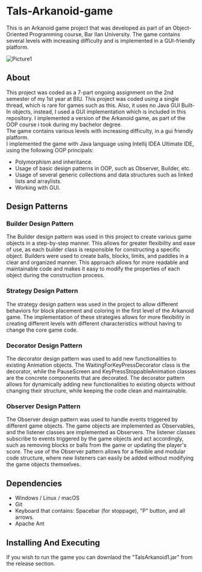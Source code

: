 # Tals-Arkanoid-game
This is an Arkanoid game project that was developed as part of an Object-Oriented Programming course, Bar Ilan University. The game contains several levels with increasing difficulty and is implemented in a GUI-friendly platform.

![Picture1](https://user-images.githubusercontent.com/103560553/189338805-3e25dfd9-a77e-4b0f-b8b0-fddaca9c5eda.png)


## About
This project was coded as a 7-part ongoing assignment on the 2nd semester of my 1st year at BIU. This project was coded using a single thread, which is rare for games such as this. Also, it uses no Java GUI Built-In objects, instead, I used a GUI implementation which is included in this repository.
I implemented a version of the Arkanoid game, as part of the OOP course i took during my bachelor degree.</br>
The game contains various levels with increasing difficulty, in a gui friendly platform.</br>
I implemented the game with Java language using Intellij IDEA Ultimate IDE, using the following OOP principals:
* Polymorphism and inheritance.
* Usage of basic design patterns in OOP, such as Observer, Builder, etc.
* Usage of several generic collections and data structures such as linked lists and arraylists.
* Working with GUI.

## Design Patterns

### Builder Design Pattern
The Builder design pattern was used in this project to create various game objects in a step-by-step manner. This allows for greater flexibility and ease of use, as each builder class is responsible for constructing a specific object. Builders were used to create balls, blocks, limits, and paddles in a clear and organized manner. This approach allows for more readable and maintainable code and makes it easy to modify the properties of each object during the construction process.

### Strategy Design Pattern
The strategy design pattern was used in the project to allow different behaviors for block placement and coloring in the first level of the Arkanoid game. The implementation of these strategies allows for more flexibility in creating different levels with different characteristics without having to change the core game code.

### Decorator Design Pattern
The decorator design pattern was used to add new functionalities to existing Animation objects. The WaitingForKeyPressDecorator class is the decorator, while the PauseScreen and KeyPressStoppableAnimation classes are the concrete components that are decorated. The decorator pattern allows for dynamically adding new functionalities to existing objects without changing their structure, while keeping the code clean and maintainable.

### Observer Design Pattern
The Observer design pattern was used to handle events triggered by different game objects. The game objects are implemented as Observables, and the listener classes are implemented as Observers. The listener classes subscribe to events triggered by the game objects and act accordingly, such as removing blocks or balls from the game or updating the player's score. The use of the Observer pattern allows for a flexible and modular code structure, where new listeners can easily be added without modifying the game objects themselves.

## Dependencies
* Windows / Linux / macOS
* Git
* Keyboard that contains: Spacebar (for stoppage), "P" button, and all arrows.
* Apache Ant

## Installing And Executing
If you wish to run the game you can downlaod the "TalsArkanoid1.jar" from the release section.
